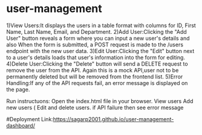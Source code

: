 # user-management
1)View Users:It displays the users in a table format with columns for ID, First Name, Last Name, Email, and Department.
2)Add User:Clicking the "Add User" button reveals a form where you can input a new user's details and also When the form is submitted, a POST request is made to the /users endpoint with the new user data.
3)Edit User:Clicking the "Edit" button next to a user's details loads that user's information into the form for editing.
4)Delete User:Clicking the "Delete" button will send a DELETE request to remove the user from the API. Again this is a mock API,user not to be permanently deleted but will be removed from the frontend list.
5)Error Handling:If any of the API requests fail, an error message is displayed on the page.

Run instructuons: Open the index.html file in your browser.
View users
Add new users (
Edit and delete users.
if API failure then see error message

#Deployment Link:https://sagarp2001.github.io/user-management-dashboard/

